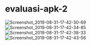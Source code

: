 # evaluasi-apk-2
![Screenshot_2019-08-31-17-42-30-69](https://user-images.githubusercontent.com/52729176/64062926-850c4a00-cc17-11e9-81c5-a256e24fbea6.png)
![Screenshot_2019-08-31-17-42-34-85](https://user-images.githubusercontent.com/52729176/64063094-ffd66480-cc19-11e9-9e55-4abe4dc4ee81.png)
![Screenshot_2019-08-31-17-42-38-33](https://user-images.githubusercontent.com/52729176/64063100-0fee4400-cc1a-11e9-8178-f0db14b50d7e.png)
![Screenshot_2019-08-31-17-42-43-56](https://user-images.githubusercontent.com/52729176/64063109-21375080-cc1a-11e9-9a8f-b878693aa2f8.png)

